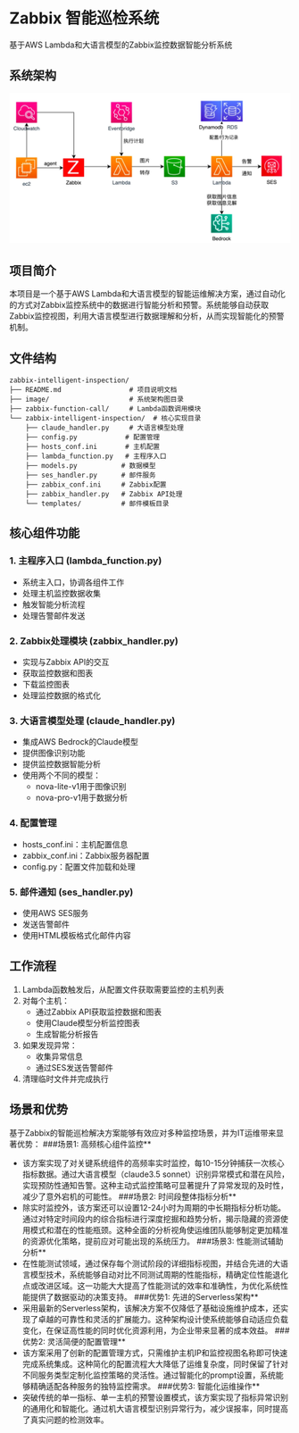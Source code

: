 # Zabbix 智能巡检系统

基于AWS Lambda和大语言模型的Zabbix监控数据智能分析系统

## 系统架构

![架构图](image/architecture.png)

## 项目简介

本项目是一个基于AWS Lambda和大语言模型的智能运维解决方案，通过自动化的方式对Zabbix监控系统中的数据进行智能分析和预警。系统能够自动获取Zabbix监控视图，利用大语言模型进行数据理解和分析，从而实现智能化的预警机制。

## 文件结构

```
zabbix-intelligent-inspection/
├── README.md                 # 项目说明文档
├── image/                    # 系统架构图目录
├── zabbix-function-call/     # Lambda函数调用模块
└── zabbix-intelligent-inspection/  # 核心实现目录
    ├── claude_handler.py     # 大语言模型处理
    ├── config.py            # 配置管理
    ├── hosts_conf.ini       # 主机配置
    ├── lambda_function.py   # 主程序入口
    ├── models.py           # 数据模型
    ├── ses_handler.py      # 邮件服务
    ├── zabbix_conf.ini     # Zabbix配置
    ├── zabbix_handler.py   # Zabbix API处理
    └── templates/          # 邮件模板目录
```

## 核心组件功能

### 1. 主程序入口 (lambda_function.py)
- 系统主入口，协调各组件工作
- 处理主机监控数据收集
- 触发智能分析流程
- 处理告警邮件发送

### 2. Zabbix处理模块 (zabbix_handler.py)
- 实现与Zabbix API的交互
- 获取监控数据和图表
- 下载监控图表
- 处理监控数据的格式化

### 3. 大语言模型处理 (claude_handler.py)
- 集成AWS Bedrock的Claude模型
- 提供图像识别功能
- 提供监控数据智能分析
- 使用两个不同的模型：
  - nova-lite-v1用于图像识别
  - nova-pro-v1用于数据分析

### 4. 配置管理
- hosts_conf.ini：主机配置信息
- zabbix_conf.ini：Zabbix服务器配置
- config.py：配置文件加载和处理

### 5. 邮件通知 (ses_handler.py)
- 使用AWS SES服务
- 发送告警邮件
- 使用HTML模板格式化邮件内容

## 工作流程

1. Lambda函数触发后，从配置文件获取需要监控的主机列表
2. 对每个主机：
   - 通过Zabbix API获取监控数据和图表
   - 使用Claude模型分析监控图表
   - 生成智能分析报告
3. 如果发现异常：
   - 收集异常信息
   - 通过SES发送告警邮件
4. 清理临时文件并完成执行

## 场景和优势
基于Zabbix的智能巡检解决方案能够有效应对多种监控场景，并为IT运维带来显著优势：
###场景1: 高频核心组件监控**
- 该方案实现了对关键系统组件的高频率实时监控，每10-15分钟捕获一次核心指标数据。通过大语言模型（claude3.5 sonnet）识别异常模式和潜在风险，实现预防性通知告警。这种主动式监控策略可显著提升了异常发现的及时性，减少了意外宕机的可能性。
###场景2: 时间段整体指标分析**
- 除实时监控外，该方案还可以设置12-24小时为周期的中长期指标分析功能。通过对特定时间段内的综合指标进行深度挖掘和趋势分析，揭示隐藏的资源使用模式和潜在的性能瓶颈。这种全面的分析视角使运维团队能够制定更加精准的资源优化策略，提前应对可能出现的系统压力。
###场景3: 性能测试辅助分析**
- 在性能测试领域，通过保存每个测试阶段的详细指标视图，并结合先进的大语言模型技术，系统能够自动对比不同测试周期的性能指标，精确定位性能退化点或改进区域。这一功能大大提高了性能测试的效率和准确性，为优化系统性能提供了数据驱动的决策支持。
###优势1: 先进的Serverless架构**
- 采用最新的Serverless架构，该解决方案不仅降低了基础设施维护成本，还实现了卓越的可靠性和灵活的扩展能力。这种架构设计使系统能够自动适应负载变化，在保证高性能的同时优化资源利用，为企业带来显著的成本效益。
###优势2: 灵活简便的配置管理**
- 该方案采用了创新的配置管理方式，只需维护主机IP和监控视图名称即可快速完成系统集成。这种简化的配置流程大大降低了运维复杂度，同时保留了针对不同服务类型定制化监控策略的灵活性。通过智能化的prompt设置，系统能够精确适配各种服务的独特监控需求。
###优势3: 智能化运维操作**
- 突破传统的单一指标、单一主机的预警设置模式，该方案实现了指标异常识别的通用化和智能化。通过机大语言模型识别异常行为，减少误报率，同时提高了真实问题的检测效率。
